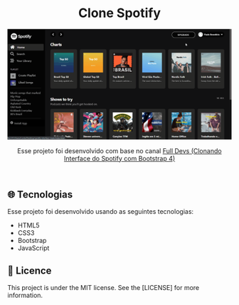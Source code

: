 <h1 align="center">Clone Spotify</h1>

  <p align="center">
<img src="https://github.com/ale-mouraboni/spotify-interface/blob/main/assets/readme/spotify-interface-gif.gif">
  </p>

<p align="center">Esse projeto foi desenvolvido com base no canal <a href="https://www.youtube.com/playlist?list=PLyLHegP66K0kKeAODlZ9Ivh7Mm9i1_326">Full Devs (Clonando Interface do Spotify com Bootstrap 4)</a></p>
</br>
<h2><g-emoji class="g-emoji" alias="globe_with_meridians" fallback-src="https://github.githubassets.com/images/icons/emoji/unicode/1f310.png">🌐</g-emoji>  Tecnologias</h2>
<p>Esse projeto foi desenvolvido usando as seguintes tecnologias:</p>
  
  <ul>
  <li> HTML5</li>
  <li> CSS3</li>
  <li> Bootstrap </li>
  <li> JavaScript</li>
  </ul>
  
<h2><g-emoji class="g-emoji" alias="memo" fallback-src="https://github.githubassets.com/images/icons/emoji/unicode/1f4dd.png">📝</g-emoji>  Licence</h2>
This project is under the MIT license. See the [LICENSE] for more information.
